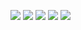 ![](https://github-profile-summary-cards.vercel.app/api/cards/profile-details?username=k5prrr&theme=2077)
![](https://github-profile-summary-cards.vercel.app/api/cards/most-commit-language?username=k5prrr&theme=2077)
![](https://github-profile-summary-cards.vercel.app/api/cards/repos-per-language?username=k5prrr&theme=2077)
![](https://github-profile-summary-cards.vercel.app/api/cards/stats?username=k5prrr&theme=2077)
![](https://github-profile-summary-cards.vercel.app/api/cards/productive-time?username=k5prrr&theme=2077)

